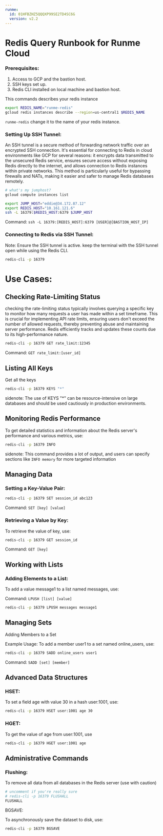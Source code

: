 ```yaml
---
runme:
  id: 01HFBZHZ5QQQXP99SE2TD4SC6G
  version: v2.2
---
```


# Redis Query Runbook for Runme Cloud

### Prerequisites:

1. Access to GCP and the bastion host.
2. SSH keys set up.
3. Redis CLI installed on local machine and bastion host.

This commands describes your redis instance

```sh {"id":"01HFS20KP4P56TJR8SJ1R5E0RA","terminalRows":"26"}
export REDIS_NAME="runme-redis"
gcloud redis instances describe --region=us-central1 $REDIS_NAME
```

`runme-redis` change it to the name of your redis instance.

### Setting Up SSH Tunnel:

An SSH tunnel is a secure method of forwarding network traffic over an encrypted SSH connection. It's essential for connecting to Redis in cloud environments like GCP for several reasons: it encrypts data transmitted to the unsecured Redis service, ensures secure access without exposing Redis directly to the internet, and allows connection to Redis instances within private networks. This method is particularly useful for bypassing firewalls and NATs, making it easier and safer to manage Redis databases remotely.

```sh
# what's my jumphost?
gcloud compute instances list
```

```sh {"background":"true","id":"01HFS20KP4P56TJR8SJ527NA6G"}
export JUMP_HOST="eddie@34.172.87.12"
export REDIS_HOST="10.161.121.6"
ssh -L 16379:$REDIS_HOST:6379 $JUMP_HOST
```

Command: `ssh -L 16379:[REDIS_HOST]:6379 [USER]@[BASTION_HOST_IP]`

### Connecting to Redis via SSH Tunnel:

Note: Ensure the SSH tunnel is active. keep the terminal with the SSH tunnel open while using the Redis CLI.

```sh {"background":"true","id":"01HFS20KP4P56TJR8SJ7KQE1C4"}
redis-cli -p 16379
```

# Use Cases:

## Checking Rate-Limiting Status

checking the rate-limiting status typically involves querying a specific key to monitor how many requests a user has made within a set timeframe. This is crucial for implementing API rate limits, ensuring users don't exceed the number of allowed requests, thereby preventing abuse and maintaining server performance. Redis efficiently tracks and updates these counts due to its high-performance nature.

```sh {"id":"01HFS20KP4P56TJR8SJ9ZFTSE8"}
redis-cli -p 16379 GET rate_limit:12345
```

Command: `GET rate_limit:[user_id]`

## Listing All Keys

Get all the keys

```sh {"id":"01HFS20KP4P56TJR8SJARQZD38"}
redis-cli -p 16379 KEYS "*"
```

sidenote: The use of KEYS "*" can be resource-intensive on large databases and should be used cautiously in production environments.

## Monitoring Redis Performance

To get detailed statistics and information about the Redis server's performance and various metrics, use:

```sh {"id":"01HFS20KP4P56TJR8SJDEWWDKS"}
redis-cli -p 16379 INFO
```

sidenote: This command provides a lot of output, and users can specify sections like `INFO memory` for more targeted information

## Managing Data

### Setting a Key-Value Pair:

```sh {"id":"01HFS20KP4P56TJR8SJDY9E68W"}
redis-cli -p 16379 SET session_id abc123
```

Command: `SET [key] [value]`

### Retrieving a Value by Key:

To retrieve the value of key, use:

```sh {"id":"01HFS20KP4P56TJR8SJHG8E60E"}
redis-cli -p 16379 GET session_id
```

Command: `GET [key]`

## Working with Lists

### Adding Elements to a List:

To add a value message1 to a list named messages, use:

Command: `LPUSH [list] [value]`

```sh {"id":"01HFS20KP4P56TJR8SJMHZTDQ5"}
redis-cli -p 16379 LPUSH messages message1
```

## Managing Sets

Adding Members to a Set

Example Usage: To add a member user1 to a set named online_users, use:

```sh {"id":"01HFS20KP4P56TJR8SJR26MWFW"}
redis-cli -p 16379 SADD online_users user1
```

Command: `SADD [set] [member]`

## Advanced Data Structures

### HSET:

To set a field age with value 30 in a hash user:1001, use:

```sh {"id":"01HFS20KP4P56TJR8SJS8J1Y5V"}
redis-cli -p 16379 HSET user:1001 age 30
```

### HGET:

To get the value of age from user:1001, use

```sh {"id":"01HFS20KP4P56TJR8SJWAGGHHG"}
redis-cli -p 16379 HGET user:1001 age
```

## Administrative Commands

### Flushing:

To remove all data from all databases in the Redis server (use with caution)

```sh {"id":"01HFS20KP4P56TJR8SJXWE6T1Z"}
# uncomment if you're really sure
# redis-cli -p 16379 FLUSHALL
FLUSHALL
```

BGSAVE:

To asynchronously save the dataset to disk, use:

```sh {"id":"01HFS20KP4P56TJR8SJYYWEPN5"}
redis-cli -p 16379 BGSAVE
```
